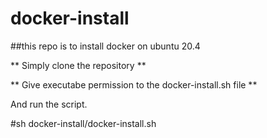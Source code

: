 # docker-install
##this repo is to install docker on ubuntu 20.4

** Simply clone the repository **

** Give executabe permission to the docker-install.sh file **

And run the script. 

#sh docker-install/docker-install.sh
